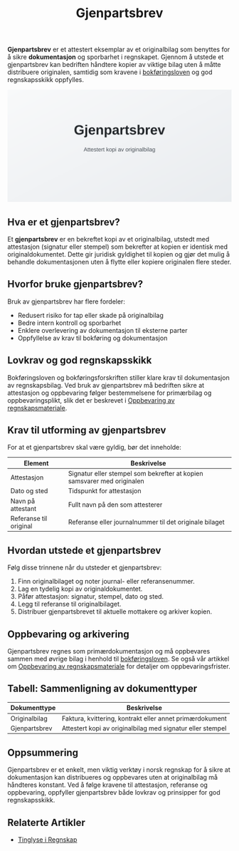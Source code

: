 ﻿---
title: "Gjenpartsbrev"
seoTitle: "Gjenpartsbrev"
meta_description: '**Gjenpartsbrev** er et attestert eksemplar av et originalbilag som benyttes for å sikre **dokumentasjon** og sporbarhet i regnskapet. Gjennom å utstede et gj...'
slug: gjenpartsbrev
type: blog
layout: pages/single
---

**Gjenpartsbrev** er et attestert eksemplar av et originalbilag som benyttes for å sikre **dokumentasjon** og sporbarhet i regnskapet. Gjennom å utstede et gjenpartsbrev kan bedriften håndtere kopier av viktige bilag uten å måtte distribuere originalen, samtidig som kravene i [bokføringsloven](/blogs/regnskap/hva-er-bokforingsloven "Hva er Bokføringsloven? Krav, regler og veiledning") og god regnskapsskikk oppfylles.

![Gjenpartsbrev](gjenpartsbrev-image.svg)

## Hva er et gjenpartsbrev?

Et **gjenpartsbrev** er en bekreftet kopi av et originalbilag, utstedt med attestasjon (signatur eller stempel) som bekrefter at kopien er identisk med originaldokumentet. Dette gir juridisk gyldighet til kopien og gjør det mulig å behandle dokumentasjonen uten å flytte eller kopiere originalen flere steder.

## Hvorfor bruke gjenpartsbrev?

Bruk av gjenpartsbrev har flere fordeler:

* Redusert risiko for tap eller skade på originalbilag
* Bedre intern kontroll og sporbarhet
* Enklere overlevering av dokumentasjon til eksterne parter
* Oppfyllelse av krav til bokføring og dokumentasjon

## Lovkrav og god regnskapsskikk

Bokføringsloven og bokføringsforskriften stiller klare krav til dokumentasjon av regnskapsbilag. Ved bruk av gjenpartsbrev må bedriften sikre at attestasjon og oppbevaring følger bestemmelsene for primærbilag og oppbevaringsplikt, slik det er beskrevet i [Oppbevaring av regnskapsmateriale](/blogs/regnskap/oppbevaring-av-regnskapsmateriale "Oppbevaring av Regnskapsmateriale - Krav, Frister og Beste Praksis i Norge").

## Krav til utforming av gjenpartsbrev

For at et gjenpartsbrev skal være gyldig, bør det inneholde:

| Element                | Beskrivelse                                                               |
|------------------------|---------------------------------------------------------------------------|
| Attestasjon            | Signatur eller stempel som bekrefter at kopien samsvarer med originalen    |
| Dato og sted           | Tidspunkt for attestasjon                                                  |
| Navn på attestant      | Fullt navn på den som attesterer                                          |
| Referanse til original | Referanse eller journalnummer til det originale bilaget                    |

## Hvordan utstede et gjenpartsbrev

Følg disse trinnene når du utsteder et gjenpartsbrev:

1. Finn originalbilaget og noter journal- eller referansenummer.
2. Lag en tydelig kopi av originaldokumentet.
3. Påfør attestasjon: signatur, stempel, dato og sted.
4. Legg til referanse til originalbilaget.
5. Distribuer gjenpartsbrevet til aktuelle mottakere og arkiver kopien.

## Oppbevaring og arkivering

Gjenpartsbrev regnes som primærdokumentasjon og må oppbevares sammen med øvrige bilag i henhold til [bokføringsloven](/blogs/regnskap/hva-er-bokforingsloven "Hva er Bokføringsloven? Krav, regler og veiledning"). Se også vår artikkel om [Oppbevaring av regnskapsmateriale](/blogs/regnskap/oppbevaring-av-regnskapsmateriale "Oppbevaring av Regnskapsmateriale - Krav, Frister og Beste Praksis i Norge") for detaljer om oppbevaringsfrister.

## Tabell: Sammenligning av dokumenttyper

| Dokumenttype    | Beskrivelse                                          |
|-----------------|------------------------------------------------------|
| Originalbilag   | Faktura, kvittering, kontrakt eller annet primærdokument |
| Gjenpartsbrev   | Attestert kopi av originalbilag med signatur eller stempel |

## Oppsummering

Gjenpartsbrev er et enkelt, men viktig verktøy i norsk regnskap for å sikre at dokumentasjon kan distribueres og oppbevares uten at originalbilag må håndteres konstant. Ved å følge kravene til attestasjon, referanse og oppbevaring, oppfyller gjenpartsbrev både lovkrav og prinsipper for god regnskapsskikk.

## Relaterte Artikler

* [Tinglyse i Regnskap](/blogs/regnskap/tinglyse "Tinglyse i Regnskap: En Guide til Tinglysing")











